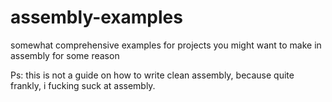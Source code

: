 # assembly-examples
somewhat comprehensive examples for projects you might want to make in assembly for some reason

Ps: this is not a guide on how to write clean assembly, because quite frankly, i fucking suck at assembly.
